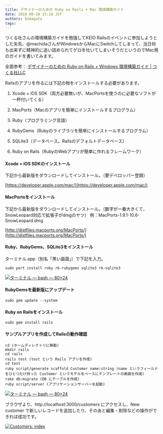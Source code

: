 ```yaml
---
title: デザイナーのための Ruby on Rails + Mac 環境構築ガイド
date: 2010-08-10 15:10 JST
authors: komagata
tags:  
---
```

つくる社さんの環境構築ガイドを勉強してKEIO Railsのイベントに参加しようとした矢先、@machidaさんがWindowsからMacにSwitchしてしまって、当日何も出来ずに精神的に追い詰められてゲロを吐いてしまいそうだというのでMac用のガイドを書いてみます。

全面参考： [デザイナーのための Ruby on Rails + Windows 環境構築ガイド | つくる社LLC](http://tsukurusha.com/2010/07/ruby_on_rails_setup_guide_for_designers/)

Railsのアプリを作るには下記の物をインストールする必要があります。

1. Xcode + iOS SDK（両方必要無いが、MacPortsを使うのに必要なソフトが一杯付いてくる）

2. MacPorts（Macのアプリを簡単にインストールするプログラム）

3. Ruby（プログラミング言語）

4. RubyGems（Rubyのライブラリを簡単にインストールするプログラム）

5. SQLite3（データベース。Railsのデフォルトデータベース）

6. Ruby on Rails（RubyのWebアプリが簡単に作れるフレームワーク）

#### Xcode + iOS SDKのインストール

下記から最新版をダウンロードしてインストール。（要デベロッパー登録）

 [https://developer.apple.com/mac/](https://developer.apple.com/mac/)

#### MacPortsをインストール

下記から最新版をダウンロードしてインストール。（数字が一番大きくて、SnowLeopard対応で拡張子がdmgのヤツ） 例：MacPorts-1.9.1-10.6-SnowLeopard.dmg

 [http://distfiles.macports.org/MacPorts/](http://distfiles.macports.org/MacPorts/)

#### Ruby、RubyGems、SQLite3をインストール

ターミナル.app（別名「黒い画面」）で下記を入力。

```
sudo port install ruby rb-rubygems sqlite3 rb-sqlite3
```

[![ターミナル — bash — 80×24](http://farm5.static.flickr.com/4097/4878554162_d3efcaa656.jpg)](http://www.flickr.com/photos/komagata/4878554162/ "ターミナル — bash — 80×24 by komagata, on Flickr")

#### RubyGemsを最新版にアップデート

```
sudo gem update --system
```

#### Ruby on Railsをインストール

```
sudo gem install rails
```

#### サンプルアプリを作成してRailsの動作確認

```
cd (ホームディレクトリに移動)
mkdir rails
cd rails
rails test (test という Rails アプリを作成)
cd test
ruby script/generate scaffold Customer name:string (name というフィールドをひとつだけ持った Customer というモデルをベースにテンプレートの画面を作成)
rake db:migrate (DB にテーブルを作成)
ruby script/server (アプリケーションサーバーを起動)
```

[![ターミナル — bash — 80×24](http://farm5.static.flickr.com/4102/4878556256_f1cc7c3543.jpg)](http://www.flickr.com/photos/komagata/4878556256/ "ターミナル — bash — 80×24 by komagata, on Flickr")

ブラウザより、http://localhost:3000/customers にアクセスし、New customer で新しいレコードを追加したり、そのあと編集・削除などの操作ができれば成功です。

[![Customers: index](http://farm5.static.flickr.com/4139/4877941951_a593339207.jpg)](http://www.flickr.com/photos/komagata/4877941951/ "Customers: index by komagata, on Flickr")

